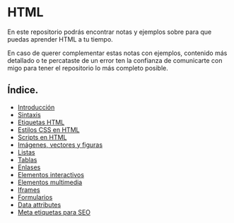 # HTML
En este repositorio podrás encontrar notas y ejemplos sobre para que puedas aprender HTML a tu tiempo.

En caso de querer complementar estas notas con ejemplos, contenido más detallado o te percataste de un error ten la confianza de comunicarte con migo para tener el repositorio lo más completo posible.

## Índice.
- [Introducción](./notas_md/01_introduccion.md)
- [Sintaxis](./notas_md/02_sintaxis.md)
- [Etiquetas HTML](./notas_md/03_etiquetas_html.md)
- [Estilos CSS en HTML](./notas_md/04_estilos_css_html.md)
- [Scripts en HTML](./notas_md/05_scripts.md)
- [Imágenes, vectores y figuras](./notas_md/06_imagenes_vectores_figuras.md)
- [Listas](./notas_md/07_listas.md)
- [Tablas](./notas_md/08_tablas.md)
- [Enlases](./notas_md/09_enlaces.md)
- [Elementos interactivos](./notas_md/10_elementos_interactivos.md)
- [Elementos multimedia](./notas_md/11_elementos_multimedia.md)
- [Iframes](./notas_md/12_iframes.md)
- [Formularios](./notas_md/13_formularios.md)
- [Data attributes](./notas/14_data_attributes.md)
- [Meta etiquetas para SEO](/notas/15_meta_etiquetas.md)